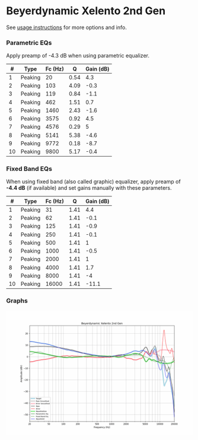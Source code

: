 # Beyerdynamic Xelento 2nd Gen
See [usage instructions](https://github.com/jaakkopasanen/AutoEq#usage) for more options and info.

### Parametric EQs
Apply preamp of -4.3 dB when using parametric equalizer.

|   # | Type    |   Fc (Hz) |    Q |   Gain (dB) |
|-----|---------|-----------|------|-------------|
|   1 | Peaking |        20 | 0.54 |         4.3 |
|   2 | Peaking |       103 | 4.09 |        -0.3 |
|   3 | Peaking |       119 | 0.84 |        -1.1 |
|   4 | Peaking |       462 | 1.51 |         0.7 |
|   5 | Peaking |      1460 | 2.43 |        -1.6 |
|   6 | Peaking |      3575 | 0.92 |         4.5 |
|   7 | Peaking |      4576 | 0.29 |         5   |
|   8 | Peaking |      5141 | 5.38 |        -4.6 |
|   9 | Peaking |      9772 | 0.18 |        -8.7 |
|  10 | Peaking |      9800 | 5.17 |        -0.4 |

### Fixed Band EQs
When using fixed band (also called graphic) equalizer, apply preamp of **-4.4 dB** (if available) and set gains manually with these parameters.

|   # | Type    |   Fc (Hz) |    Q |   Gain (dB) |
|-----|---------|-----------|------|-------------|
|   1 | Peaking |        31 | 1.41 |         4.4 |
|   2 | Peaking |        62 | 1.41 |        -0.1 |
|   3 | Peaking |       125 | 1.41 |        -0.9 |
|   4 | Peaking |       250 | 1.41 |        -0.1 |
|   5 | Peaking |       500 | 1.41 |         1   |
|   6 | Peaking |      1000 | 1.41 |        -0.5 |
|   7 | Peaking |      2000 | 1.41 |         1   |
|   8 | Peaking |      4000 | 1.41 |         1.7 |
|   9 | Peaking |      8000 | 1.41 |        -4   |
|  10 | Peaking |     16000 | 1.41 |       -11.1 |

### Graphs
![](./Beyerdynamic%20Xelento%202nd%20Gen.png)
